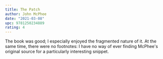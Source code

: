 ```yaml
---
title: The Patch
author: John McPhee
date: "2021-03-08"
upc: 9781250234889
rating: 4
---
```


The book was good; I especially enjoyed the fragmented nature of it. At the same time, there were no footnotes: I have no way of ever finding McPhee's original source for a particularly interesting snippet.   
  